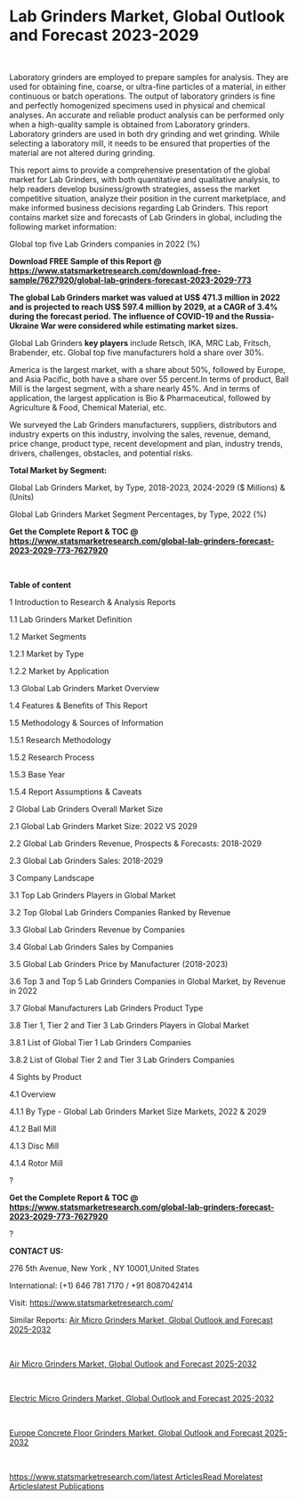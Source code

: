 <h1>Lab Grinders Market, Global Outlook and Forecast 2023-2029</h1><br/><p>Laboratory grinders are employed to prepare samples for analysis. They are used for obtaining fine, coarse, or ultra-fine particles of a material, in either continuous or batch operations. The output of laboratory grinders is fine and perfectly homogenized specimens used in physical and chemical analyses. An accurate and reliable product analysis can be performed only when a high-quality sample is obtained from Laboratory grinders. Laboratory grinders are used in both dry grinding and wet grinding. While selecting a laboratory mill, it needs to be ensured that properties of the material are not altered during grinding.</p>
 
 
 
 <p>This report aims to provide a comprehensive presentation of the global market for Lab Grinders, with both quantitative and qualitative analysis, to help readers develop business/growth strategies, assess the market competitive situation, analyze their position in the current marketplace, and make informed business decisions regarding Lab Grinders. This report contains market size and forecasts of Lab Grinders in global, including the following market information:</p>
 
 
 
 <p>Global top five Lab Grinders companies in 2022 (%)</p>
 
 
 
 <p><strong>Download FREE Sample of this Report @ <a href="https://www.statsmarketresearch.com/download-free-sample/7627920/global-lab-grinders-forecast-2023-2029-773">https://www.statsmarketresearch.com/download-free-sample/7627920/global-lab-grinders-forecast-2023-2029-773</a></strong></p>
 
 
 
 <p><strong>The global Lab Grinders market was valued at US$ 471.3 million in 2022 and is projected to reach US$ 597.4 million by 2029, at a <strong>CAGR</strong> of 3.4% during the forecast period. The influence of COVID-19 and the Russia-Ukraine War were considered while estimating market sizes.</strong></p>
 
 
 
 <p>Global Lab Grinders <strong>key players</strong> include Retsch, IKA, MRC Lab, Fritsch, Brabender, etc. Global top five manufacturers hold a share over 30%.</p>
 
 
 
 <p>America is the largest market, with a share about 50%, followed by Europe, and Asia Pacific, both have a share over 55 percent.In terms of product, Ball Mill is the largest segment, with a share nearly 45%. And in terms of application, the largest application is Bio & Pharmaceutical, followed by Agriculture & Food, Chemical Material, etc.</p>
 
 
 
 <p>We surveyed the Lab Grinders manufacturers, suppliers, distributors and industry experts on this industry, involving the sales, revenue, demand, price change, product type, recent development and plan, industry trends, drivers, challenges, obstacles, and potential risks.</p>
 
 
 
 <p><strong>Total Market by Segment:</strong></p>
 
 
 
 <p>Global Lab Grinders Market, by Type, 2018-2023, 2024-2029 ($ Millions) & (Units)</p>
 
 
 
 <p>Global Lab Grinders Market Segment Percentages, by Type, 2022 (%)</p>
 
 
 
 <div><b>Get the Complete Report & TOC @ <a href="https://www.statsmarketresearch.com/global-lab-grinders-forecast-2023-2029-773-7627920">https://www.statsmarketresearch.com/global-lab-grinders-forecast-2023-2029-773-7627920</a></b></div>
 
 
 
 <p><br />
 
 <b>Table of content</b></p>
 
 
 
 <p>1 Introduction to Research & Analysis Reports<br />
 
 1.1 Lab Grinders Market Definition<br />
 
 1.2 Market Segments<br />
 
 1.2.1 Market by Type<br />
 
 1.2.2 Market by Application<br />
 
 1.3 Global Lab Grinders Market Overview<br />
 
 1.4 Features & Benefits of This Report<br />
 
 1.5 Methodology & Sources of Information<br />
 
 1.5.1 Research Methodology<br />
 
 1.5.2 Research Process<br />
 
 1.5.3 Base Year<br />
 
 1.5.4 Report Assumptions & Caveats<br />
 
 2 Global Lab Grinders Overall Market Size<br />
 
 2.1 Global Lab Grinders Market Size: 2022 VS 2029<br />
 
 2.2 Global Lab Grinders Revenue, Prospects & Forecasts: 2018-2029<br />
 
 2.3 Global Lab Grinders Sales: 2018-2029<br />
 
 3 Company Landscape<br />
 
 3.1 Top Lab Grinders Players in Global Market<br />
 
 3.2 Top Global Lab Grinders Companies Ranked by Revenue<br />
 
 3.3 Global Lab Grinders Revenue by Companies<br />
 
 3.4 Global Lab Grinders Sales by Companies<br />
 
 3.5 Global Lab Grinders Price by Manufacturer (2018-2023)<br />
 
 3.6 Top 3 and Top 5 Lab Grinders Companies in Global Market, by Revenue in 2022<br />
 
 3.7 Global Manufacturers Lab Grinders Product Type<br />
 
 3.8 Tier 1, Tier 2 and Tier 3 Lab Grinders Players in Global Market<br />
 
 3.8.1 List of Global Tier 1 Lab Grinders Companies<br />
 
 3.8.2 List of Global Tier 2 and Tier 3 Lab Grinders Companies<br />
 
 4 Sights by Product<br />
 
 4.1 Overview<br />
 
 4.1.1 By Type - Global Lab Grinders Market Size Markets, 2022 & 2029<br />
 
 4.1.2 Ball Mill<br />
 
 4.1.3 Disc Mill<br />
 
 4.1.4 Rotor Mill<br />
 
 ? </p>
 
 
 
 <div><b>Get the Complete Report & TOC @ <a href="https://www.statsmarketresearch.com/global-lab-grinders-forecast-2023-2029-773-7627920">https://www.statsmarketresearch.com/global-lab-grinders-forecast-2023-2029-773-7627920</a></b></div>
 
 
 
 <p>? </p>
 
 
 
 <p><b>CONTACT US:</b><br />
 
 276 5th Avenue, New York , NY 10001,United States<br />
 
 International: (+1) 646 781 7170 / +91 8087042414<br />
 
 Visit: <a href="https://www.statsmarketresearch.com/">https://www.statsmarketresearch.com/</a><br />
 
 Similar Reports: <a href="https://www.statsmarketresearch.com/global-lab-grinders-forecast-2023-2029-773-7627920">Air Micro Grinders Market, Global Outlook and Forecast 2025-2032</a><br />
 
 <br />
 
 <a href="https://www.statsmarketresearch.com/global-lab-grinders-forecast-2023-2029-773-7627920">Air Micro Grinders Market, Global Outlook and Forecast 2025-2032</a><br />
 
 <br />
 
 <a href="https://www.statsmarketresearch.com/global-lab-grinders-forecast-2023-2029-773-7627920">Electric Micro Grinders Market, Global Outlook and Forecast 2025-2032</a><br />
 
 <br />
 
 <a href="https://www.statsmarketresearch.com/global-lab-grinders-forecast-2023-2029-773-7627920">Europe Concrete Floor Grinders Market, Global Outlook and Forecast 2025-2032</a><br />
 
 <br />
 
 <a href="https://gyeongbokgung.com">https://www.statsmarketresearch.com/</a><a href="https://hallyeomaritime.com">latest Articles</a><a href="https://jingwansa.com">Read More</a><a href="https://nguoiviet.jp/">latest Articles</a><a href="https://www.intelmarketresearch.com/">latest Publications</a></p>